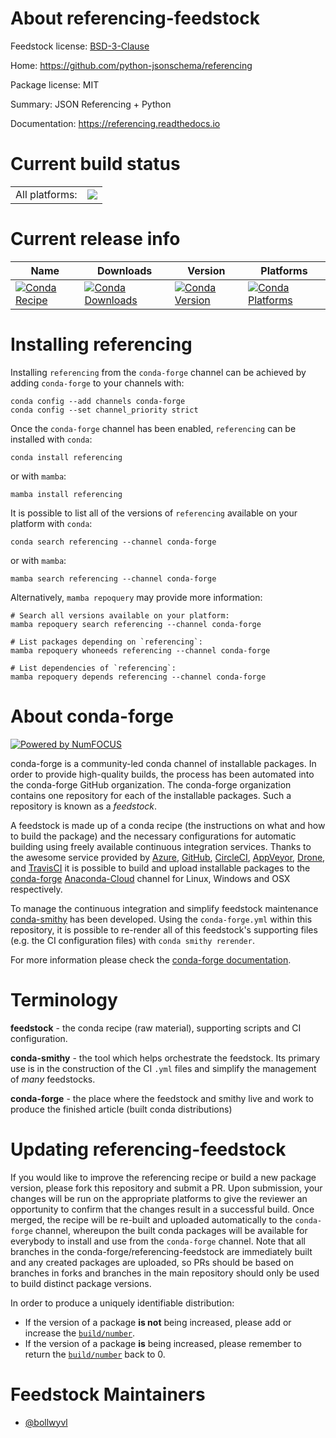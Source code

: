 About referencing-feedstock
===========================

Feedstock license: [BSD-3-Clause](https://github.com/conda-forge/referencing-feedstock/blob/main/LICENSE.txt)

Home: https://github.com/python-jsonschema/referencing

Package license: MIT

Summary: JSON Referencing + Python

Documentation: https://referencing.readthedocs.io

Current build status
====================


<table><tr><td>All platforms:</td>
    <td>
      <a href="https://dev.azure.com/conda-forge/feedstock-builds/_build/latest?definitionId=19185&branchName=main">
        <img src="https://dev.azure.com/conda-forge/feedstock-builds/_apis/build/status/referencing-feedstock?branchName=main">
      </a>
    </td>
  </tr>
</table>

Current release info
====================

| Name | Downloads | Version | Platforms |
| --- | --- | --- | --- |
| [![Conda Recipe](https://img.shields.io/badge/recipe-referencing-green.svg)](https://anaconda.org/conda-forge/referencing) | [![Conda Downloads](https://img.shields.io/conda/dn/conda-forge/referencing.svg)](https://anaconda.org/conda-forge/referencing) | [![Conda Version](https://img.shields.io/conda/vn/conda-forge/referencing.svg)](https://anaconda.org/conda-forge/referencing) | [![Conda Platforms](https://img.shields.io/conda/pn/conda-forge/referencing.svg)](https://anaconda.org/conda-forge/referencing) |

Installing referencing
======================

Installing `referencing` from the `conda-forge` channel can be achieved by adding `conda-forge` to your channels with:

```
conda config --add channels conda-forge
conda config --set channel_priority strict
```

Once the `conda-forge` channel has been enabled, `referencing` can be installed with `conda`:

```
conda install referencing
```

or with `mamba`:

```
mamba install referencing
```

It is possible to list all of the versions of `referencing` available on your platform with `conda`:

```
conda search referencing --channel conda-forge
```

or with `mamba`:

```
mamba search referencing --channel conda-forge
```

Alternatively, `mamba repoquery` may provide more information:

```
# Search all versions available on your platform:
mamba repoquery search referencing --channel conda-forge

# List packages depending on `referencing`:
mamba repoquery whoneeds referencing --channel conda-forge

# List dependencies of `referencing`:
mamba repoquery depends referencing --channel conda-forge
```


About conda-forge
=================

[![Powered by
NumFOCUS](https://img.shields.io/badge/powered%20by-NumFOCUS-orange.svg?style=flat&colorA=E1523D&colorB=007D8A)](https://numfocus.org)

conda-forge is a community-led conda channel of installable packages.
In order to provide high-quality builds, the process has been automated into the
conda-forge GitHub organization. The conda-forge organization contains one repository
for each of the installable packages. Such a repository is known as a *feedstock*.

A feedstock is made up of a conda recipe (the instructions on what and how to build
the package) and the necessary configurations for automatic building using freely
available continuous integration services. Thanks to the awesome service provided by
[Azure](https://azure.microsoft.com/en-us/services/devops/), [GitHub](https://github.com/),
[CircleCI](https://circleci.com/), [AppVeyor](https://www.appveyor.com/),
[Drone](https://cloud.drone.io/welcome), and [TravisCI](https://travis-ci.com/)
it is possible to build and upload installable packages to the
[conda-forge](https://anaconda.org/conda-forge) [Anaconda-Cloud](https://anaconda.org/)
channel for Linux, Windows and OSX respectively.

To manage the continuous integration and simplify feedstock maintenance
[conda-smithy](https://github.com/conda-forge/conda-smithy) has been developed.
Using the ``conda-forge.yml`` within this repository, it is possible to re-render all of
this feedstock's supporting files (e.g. the CI configuration files) with ``conda smithy rerender``.

For more information please check the [conda-forge documentation](https://conda-forge.org/docs/).

Terminology
===========

**feedstock** - the conda recipe (raw material), supporting scripts and CI configuration.

**conda-smithy** - the tool which helps orchestrate the feedstock.
                   Its primary use is in the construction of the CI ``.yml`` files
                   and simplify the management of *many* feedstocks.

**conda-forge** - the place where the feedstock and smithy live and work to
                  produce the finished article (built conda distributions)


Updating referencing-feedstock
==============================

If you would like to improve the referencing recipe or build a new
package version, please fork this repository and submit a PR. Upon submission,
your changes will be run on the appropriate platforms to give the reviewer an
opportunity to confirm that the changes result in a successful build. Once
merged, the recipe will be re-built and uploaded automatically to the
`conda-forge` channel, whereupon the built conda packages will be available for
everybody to install and use from the `conda-forge` channel.
Note that all branches in the conda-forge/referencing-feedstock are
immediately built and any created packages are uploaded, so PRs should be based
on branches in forks and branches in the main repository should only be used to
build distinct package versions.

In order to produce a uniquely identifiable distribution:
 * If the version of a package **is not** being increased, please add or increase
   the [``build/number``](https://docs.conda.io/projects/conda-build/en/latest/resources/define-metadata.html#build-number-and-string).
 * If the version of a package **is** being increased, please remember to return
   the [``build/number``](https://docs.conda.io/projects/conda-build/en/latest/resources/define-metadata.html#build-number-and-string)
   back to 0.

Feedstock Maintainers
=====================

* [@bollwyvl](https://github.com/bollwyvl/)

